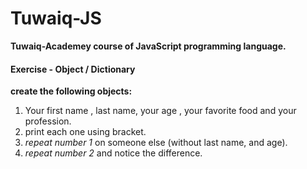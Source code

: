 # Tuwaiq-JS
**Tuwaiq-Academey course of JavaScript programming language.**

#### Exercise - Object / Dictionary
**create the following objects:**
1. Your first name , last name, your age , your favorite food and your profession.
1. print each one using bracket.
1. *repeat number 1* on someone else (without last name, and age).
1. *repeat number 2* and notice the difference.